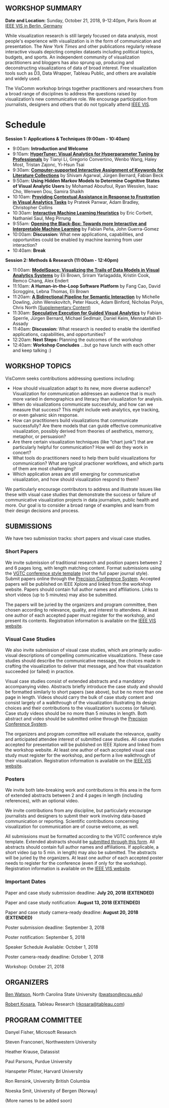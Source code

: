 ## WORKSHOP SUMMARY

**Date and Location:** Sunday, October 21, 2018, 9-12:40pm, Paris Room at [IEEE VIS in Berlin, Germany](https://ieeevis.org/year/2018/welcome)

While visualization research is still largely focused on data analysis, most people's experience with visualization is in the form of communication and presentation. The _New York Times_ and other publications regularly release interactive visuals depicting complex datasets including political topics, budgets, and sports. An independent community of visualization practitioners and bloggers has also sprung up, producing and deconstructing visualizations of data of broad interest. Free visualization tools such as D3, Data Wrapper, Tableau Public, and others are available and widely used.

The VisComm workshop brings together practitioners and researchers from a broad range of disciplines to address the questions raised by visualization’s new communicative role. We encourage participation from journalists, designers and others that do not typically attend [IEEE VIS](https://ieeevis.org/).

# Schedule
**Session 1: Applications & Techniques (9:00am - 10:40am)**
- 9:00am:  **Introduction and Welcome**
- 9:10am:  **[HyperTuner: Visual Analytics for Hyperparameter Tuning by Professionals](papers/HyperTuner.pdf)** by Tianyi Li, Gregorio Convertino, Wenbo Wang, Haley Most, Tristan Zajonc, Yi-Hsun Tsai
- 9:30am:  **[Computer-supported Interactive Assignment of Keywords for Literature Collections](papers/Literature.pdf)** by Shivam Agarwal, Jürgen Bernard, Fabian Beck
- 9:50am:  **Using Hidden Markov Models to Determine Cognitive States of Visual Analytic Users** by Mohamad Aboufoul, Ryan Wesslen, Isaac Cho, Wenwen Dou, Samira Shaikh
- 10:10am:  **[Providing Contextual Assistance in Response to Frustration in Visual Analytics Tasks](papers/Frustration.pdf)** by Prateek Panwar, Adam Bradley, Christopher Collins
- 10:30am:  **[Interactive Machine Learning Heuristics](papers/IMLH.pdf)** by Eric Corbett, Nathaniel Saul, Meg Pirrung
- 9:55am:  **[Opening the Black-Box: Towards more Interactive and Interpretable Machine Learning](papers/BlackBox.pdf)** by Fabian Peña, John Guerra-Gomez
- 10:00am:  **Discussion:** What new applications, capabilities, and opportunities could be enabled by machine learning from user interaction?
- 10:40am:  **Break**

**Session 2:  Methods & Research  (11:00am - 12:40pm)**
- 11:00am:  **[ModelSpace: Visualizing the Trails of Data Models in Visual Analytics Systems](papers/ModelSpace.pdf)** by Eli Brown, Sriram Yarlagadda, Kristin Cook, Remco Chang, Alex Endert
- 11:10am:  **A Human-in-the-Loop Software Platform** by Fang Cao, David Scroggins, Lebna Thomas, Eli Brown
- 11:20am:  **[A Bidirectional Pipeline for Semantic Interaction](papers/Pipeline.pdf)** by Michelle Dowling, John Wenskovitch, Peter Hauck, Adam Binford, Nicholas Polys, Chris North [(Supplementary Content)](papers/PipelineSupplement.pdf)
- 11:30am:  **[Speculative Execution for Guided Visual Analytics](papers/SpecEx.pdf)** by Fabian Sperrle, Jürgen Bernard, Michael Sedlmair, Daniel Keim, Mennatallah El-Assady
- 11:40am:  **Discussion:** What research is needed to enable the identified applications, capabilities, and opportunities?
- 12:20am:  **Next Steps:** Planning the outcomes of the workshop
- 12:40am:  **Workshop Concludes** ...but go have lunch with each other and keep talking :)


## WORKSHOP TOPICS

VisComm seeks contributions addressing questions including: 

- How should visualization adapt to its new, more diverse audience? Visualization for communication addresses an audience that is much more varied in demographics and literacy than visualization for analysis.
- When do visualizations communicate successfuly, and how can we measure that success? This might include web analytics, eye tracking, or even galvanic skin response.
- How can practitioners build visualizations that communicate successfully? Are there models that can guide effective communicative visualization, possibly derived from theories of aesthetics, memory, metaphor, or persuasion?
- Are there certain visualization techniques (like “chart junk”) that are particularly helpful for communication? How well do they work in concert?  
- What tools do practitioners need to help them build visualizations for communication? What are typical practioner workflows, and which parts of them are most challenging? 
- Which application areas are still emerging for communicative visualization, and how should visualization respond to them?

We particularly encourage contributors to address and illustrate issues like these with visual case studies that demonstrate the success or failure of communicative visualization projects in data journalism, public health and more. Our goal is to consider a broad range of examples and learn from their design decisions and process.

## SUBMISSIONS

We have two submission tracks: short papers and visual case studies.

### Short Papers

We invite submission of traditional research and position papers between 2 and 6 pages long, with length matching content.  Format submissions using the [VGTC conference style template](http://junctionpublishing.org/vgtc/Tasks/camera.html) (not the full paper journal style).  Submit papers online through the [Precision Conference System](https://new.precisionconference.com/vgtc).  Accepted papers will be published on IEEE Xplore and linked from the workshop website.  Papers should contain full author names and affiliations.  Links to short videos (up to 5 minutes) may also be submitted.

The papers will be juried by the organizers and program committee, then chosen according to relevance, quality, and interest to attendees. At least one author of each accepted paper must register for the workshop, and present its contents. Registration information is available on the [IEEE VIS website](http://ieeevis.org/year/2018/info/registration/conference-registration).
  
### Visual Case Studies

We also invite submission of visual case studies, which are primarily audio-visual descriptions of compelling communicative visualizations. These case studies should describe the communicative message, the choices made in crafting the visualization to deliver that message, and how that visualization succeeded (or failed) in practice.

Visual case studies consist of extended abstracts and a mandatory accompanying video. Abstracts briefly introduce the case study and should be formatted similarly to short papers (see above), but be no more than one page in length.  Videos should carry the bulk of case study content and consist largely of a walkthrough of the visualization illustrating its design choices and their contributions to the visualization's success (or failure). Case study videos should be no more than 5 minutes in length. Both abstract and video should be submitted online through the [Precision Conference System](https://new.precisionconference.com/vgtc).

The organizers and program committee will evaluate the relevance, quality and anticipated attendee interest of submitted case studies.  All case studies accepted for presentation will be published on IEEE Xplore and linked from the workshop website. At least one author of each accepted visual case study must register for the workshop, and perform a live walkthrough of their visualization. Registration information is available on the [IEEE VIS website](http://ieeevis.org/year/2018/info/registration/conference-registration).

### Posters

We invite both late-breaking work and contributions in this area in the form of extended abstracts between 2 and 4 pages in length (including references), with an optional video.

We invite contributions from any discipline, but particularly encourage journalists and designers to submit their work involving data-based communication or reporting. Scientific contributions concerning visualization for communication are of course welcome, as well.

All submissions must be formatted according to the VGTC conference style template. Extended abstracts should be [submitted through this form](https://goo.gl/forms/PeG5TiTURGDl0BAA3). All abstracts should contain full author names and affiliations. If applicable, a short video (up to 5 min. in length) may also be submitted. The abstracts will be juried by the organizers. At least one author of each accepted poster needs to register for the conference (even if only for the workshop). Registration information is available on the [IEEE VIS website](http://ieeevis.org/year/2018/info/registration/conference-registration).

### Important Dates

Paper and case study submission deadline:  **July 20, 2018 (EXTENDED)**

Paper and case study notification:  **August 13, 2018 (EXTENDED)**

Paper and case study camera-ready deadline:  **August 20, 2018 (EXTENDED)**

Poster submission deadline: September 3, 2018

Poster notification: September 5, 2018

Speaker Schedule Available:  October 1, 2018

Poster camera-ready deadline: October 1, 2018

Workshop:  October 21, 2018

## ORGANIZERS

[Ben Watson](https://watson.csc.ncsu.edu), North Carolina State University (bwatson@ncsu.edu)

[Robert Kosara](https://eagereyes.org/), Tableau Research (rkosara@tableau.com)

## PROGRAM COMMITTEE

Danyel Fisher, Microsoft Research

Steven Franconeri, Northwestern University

Heather Krause, Datassist

Paul Parsons, Purdue University

Hanspeter Pfister, Harvard University

Ron Rensink, University British Columbia

Noeska Smit, University of Bergen (Norway)

(More names to be added soon)
